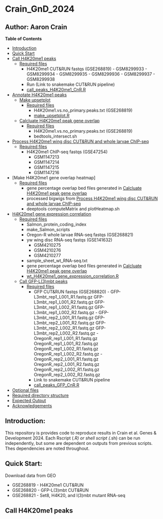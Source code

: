 # Crain_GnD_2024
## Author: Aaron Crain

**Table of Contents**
- [Introduction](#introduction)
- [Quick Start](#quick-start)
- [Call H4K20me1 peaks](#call-H4K20me1-peaks)
    - [Required files](#required-files)
        - H4K20me1 CUT&RUN fastqs (GSE268819)
              - GSM8299933
              - GSM8299934
              - GSM8299935
              - GSM8299936
              - GSM8299937
              - GSM8299938
        - Run (Link to snakemake CUT&RUN pipeline)
        - [call_peaks_H4K20me1_CnR.R](#call_peaks_H4K20me1_CnR.R)
- [Annotate H4K20me1 peaks](#annotate_H4K20me1_peaks)
    - [Make upsetplot](#make_upset_plot)
        - [Required files](#required-files)
            - H4K20me1.vs.no_primary.peaks.txt (GSE268819)
            - [make_upsetplot.R](#make_upset_plot.R)
    - [Calcluate H4K20me1 peak gene overlap](#calculate_H4K20me1_peak_gene_overlap)
        - [Required files](#required-files)
            - H4K20me1.vs.no_primary.peaks.txt (GSE268819)
            - bedtools_intersect.sh
- [Process H4K20me1 wing disc CUT&RUN and whole larvae ChIP-seq](#Process_H4K20me1_wing_disc_CUT&RUN_and_whole_larvae_ChIP-seq)
    - [Required files](#required-files)
        - H4K20me1 ChIP-seq fastqs (GSE47254)
            - GSM1147213
            - GSM1147214
            - GSM1147215
            - GSM1147216
- [Make H4K20me1 gene overlap heatmap]
    - [Required files](#required-files)
        - gene percentage overlap bed files generated in [Calcluate H4K20me1 peak gene overlap](#calculate_H4K20me1_peak_gene_overlap)
        - processed bigwigs from [Process H4K20me1 wing disc CUT&RUN and whole larvae ChIP-seq](#Process_H4K20me1_wing_disc_CUT&RUN_and_whole_larvae_ChIP-seq)
        - deeptools computeMatrix and plotHeatmap.sh
- [H4K20me1 gene expression correlation](#H4K20me1_gene_expression_correlation)
    - [Required files](#required-files)
        - Salmon_protein_coding_index
        - make_Salmon_scripts
        - Oregon-R whole larvae RNA-seq fastqs (GSE268821)
        - yw wing disc RNA-seq fastqs (GSE141632)
            - GSM4210275
            - GSM4210276
            - GSM4210277
        - sample_sheet_wt_RNA-seq.txt
        - gene percentage overlap bed files generated in [Calcluate H4K20me1 peak gene overlap](#calculate_H4K20me1_peak_gene_overlap)
        - [wt_H4K20me1_gene_expression_correlation.R](#wt_H4K20me1_gene_expression_correlation.R)
  - [Call GFP-L(3)mbt peaks](#call-H4K20me1-peaks)
    - [Required files](#required-files)
        - GFP CUT&RUN fastqs (GSE268820)
              - GFP-L3mbt_rep1_L001_R1.fastq.gz GFP-L3mbt_rep1_L001_R2.fastq.gz GFP-L3mbt_rep1_L002_R1.fastq.gz GFP-L3mbt_rep1_L002_R2.fastq.gz
              - GFP-L3mbt_rep2_L001_R1.fastq.gz GFP-L3mbt_rep2_L001_R2.fastq.gz GFP-L3mbt_rep2_L002_R1.fastq.gz GFP-L3mbt_rep2_L002_R2.fastq.gz
              - OregonR_rep1_L001_R1.fastq.gz OregonR_rep1_L001_R2.fastq.gz OregonR_rep1_L002_R1.fastq.gz OregonR_rep1_L002_R2.fastq.gz
              - OregonR_rep2_L001_R1.fastq.gz OregonR_rep2_L001_R2.fastq.gz OregonR_rep2_L002_R1.fastq.gz OregonR_rep2_L002_R2.fastq.gz
        - Link to snakemake CUT&RUN pipeline
        - [call_peaks_GFP_CnR.R](#call_peaks_GFP_CnR.R)
- [Optional files](#optional-files)
- [Required directory structure](#required-directory-structure)
- [Expected Output](#expected-output)
- [Acknowledgements](#acknowledgements)

## Introduction:
This repository is provides code to reproduce results in Crain et al. Genes & Development 2024. 
Each Rscript (*.R) or shell script (*.sh) can be run independently, but some are dependent on outputs from previous scripts. Thes dependencies are noted throughout.

## Quick Start:
Download data from GEO
- GSE268819 - H4K20me1 CUT&RUN
- GSE268820 - GFP-L(3)mbt CUT&RUN
- GSE268821 - Set8, H4K20, and l(3)mbt mutant RNA-seq

## Call H4K20me1 peaks



